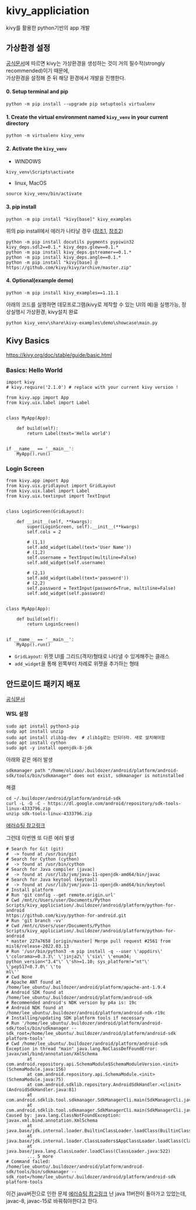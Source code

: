 # kivy_appliciation
kivy를 활용한 python기반의 app 개발

## 가상환경 설정
[공식문서](https://kivy.org/doc/stable/gettingstarted/installation.html)에 따르면 kivy는 가상환경을 생성하는 것이 거의 필수적(strongly recommended)이기 때문에,  
가상환경을 설정해 준 뒤 해당 환경에서 개발을 진행한다.


#### 0. Setup terminal and pip
```
python -m pip install --upgrade pip setuptools virtualenv
```

#### 1. Create the virtual environment named `kivy_venv` in your current directory
```
python -m virtualenv kivy_venv
```

#### 2. Activate the `kivy_venv`
- WINDOWS
```
kivy_venv\Scripts\activate
```
- linux, MacOS
```
source kivy_venv/bin/activate
```

#### 3. pip install
```
python -m pip install "kivy[base]" kivy_examples
```
위의 pip install에서 에러가 나타날 경우 ([참조1](https://kivy.org/doc/stable/gettingstarted/installation.html), [참조2](https://stackoverflow.com/questions/59125232/how-to-deal-with-kivy-installing-error-in-python-3-8))
```
python -m pip install docutils pygments pypiwin32 kivy_deps.sdl2==0.1.* kivy_deps.glew==0.1.*
python -m pip install kivy_deps.gstreamer==0.1.*
python -m pip install kivy_deps.angle==0.1.*
python -m pip install "kivy[base] @ https://github.com/kivy/kivy/archive/master.zip"
```

#### 4. Optional(example demo)
```
python -m pip install kivy_examples==1.11.1
```
아래의 코드를 실행하면 데모프로그램(kivy로 제작할 수 있는 UI의 예)을 실행가능, 정상실행시 가상환경, kivy설치 완료
```
python kivy_venv\share\kivy-examples\demo\showcase\main.py
```


## Kivy Basics
https://kivy.org/doc/stable/guide/basic.html

### Basics: Hello World
```
import kivy
# kivy.require('2.1.0') # replace with your current kivy version !

from kivy.app import App
from kivy.uix.label import Label


class MyApp(App):

    def build(self):
        return Label(text='Hello world')


if __name__ == '__main__':
    MyApp().run()
```

### Login Screen
```
from kivy.app import App
from kivy.uix.gridlayout import GridLayout
from kivy.uix.label import Label
from kivy.uix.textinput import TextInput


class LoginScreen(GridLayout):

    def __init__(self, **kwargs):
        super(LoginScreen, self).__init__(**kwargs)
        self.cols = 2
        
        # (1,1)
        self.add_widget(Label(text='User Name'))
        # (1,2)
        self.username = TextInput(multiline=False)
        self.add_widget(self.username)
        
        # (2,1)
        self.add_widget(Label(text='password'))
        # (2,2)
        self.password = TextInput(password=True, multiline=False)
        self.add_widget(self.password)


class MyApp(App):

    def build(self):
        return LoginScreen()


if __name__ == '__main__':
    MyApp().run()
```

- `GridLayout`: 위젯 UI를 그리드(격자)형태로 나타낼 수 있게해주는 클래스
- `add_widget`을 통해 왼쪽부터 차례로 위젯을 추가하는 형태


## 안드로이드 패키지 배포
[공식문서](https://kivy.org/doc/stable/guide/packaging-android.html)

#### WSL 설정
```
sudo apt install python3-pip
sudp apt install unzip
sudo apt install zlib1g-dev  # zlib1g로는 안되더라. 새로 설치해야함
sudo apt install cython
sudo apt -y install openjdk-8-jdk
```

아래와 같은 에러 발생
```
sdkmanager path "/home/olixao/.buildozer/android/platform/android-sdk/tools/bin/sdkmanager" does not exist, sdkmanager is notinstalled
```

해결
```
cd ~/.buildozer/android/platform/android-sdk
curl -L -O -C - https://dl.google.com/android/repository/sdk-tools-linux-4333796.zip
unzip sdk-tools-linux-4333796.zip
```
[에러슈팅 참고링크](https://github.com/kivy/buildozer/issues/927)


그런데 이번엔 또 다른 에러 발생
```
# Search for Git (git)
#  -> found at /usr/bin/git
# Search for Cython (cython)
#  -> found at /usr/bin/cython
# Search for Java compiler (javac)
#  -> found at /usr/lib/jvm/java-11-openjdk-amd64/bin/javac
# Search for Java keytool (keytool)
#  -> found at /usr/lib/jvm/java-11-openjdk-amd64/bin/keytool
# Install platform
# Run 'git config --get remote.origin.url'
# Cwd /mnt/c/Users/user/Documents/Python Scripts/kivy_appliciation/.buildozer/android/platform/python-for-android
https://github.com/kivy/python-for-android.git
# Run 'git branch -vv'
# Cwd /mnt/c/Users/user/Documents/Python Scripts/kivy_appliciation/.buildozer/android/platform/python-for-android
* master 227a7658 [origin/master] Merge pull request #2561 from misl6/release-2022.03.13
# Run '/usr/bin/python3 -m pip install -q --user \'appdirs\' \'colorama>=0.3.3\' \'jinja2\' \'six\' \'enum34; python_version<"3.4"\' \'sh>=1.10; sys_platform!="nt"\' \'pep517<0.7.0\' \'to
ml\''
# Cwd None
# Apache ANT found at /home/lee_ubuntu/.buildozer/android/platform/apache-ant-1.9.4
# Android SDK found at /home/lee_ubuntu/.buildozer/android/platform/android-sdk
# Recommended android's NDK version by p4a is: 19c
# Android NDK found at /home/lee_ubuntu/.buildozer/android/platform/android-ndk-r19c
# Installing/updating SDK platform tools if necessary
# Run '/home/lee_ubuntu/.buildozer/android/platform/android-sdk/tools/bin/sdkmanager --sdk_root=/home/lee_ubuntu/.buildozer/android/platform/android-sdk platform-tools'
# Cwd /home/lee_ubuntu/.buildozer/android/platform/android-sdk
Exception in thread "main" java.lang.NoClassDefFoundError: javax/xml/bind/annotation/XmlSchema
        at com.android.repository.api.SchemaModule$SchemaModuleVersion.<init>(SchemaModule.java:156)
        at com.android.repository.api.SchemaModule.<init>(SchemaModule.java:75)
        at com.android.sdklib.repository.AndroidSdkHandler.<clinit>(AndroidSdkHandler.java:81)
        at com.android.sdklib.tool.sdkmanager.SdkManagerCli.main(SdkManagerCli.java:73)
        at com.android.sdklib.tool.sdkmanager.SdkManagerCli.main(SdkManagerCli.java:48)
Caused by: java.lang.ClassNotFoundException: javax.xml.bind.annotation.XmlSchema
        at java.base/jdk.internal.loader.BuiltinClassLoader.loadClass(BuiltinClassLoader.java:581)
        at java.base/jdk.internal.loader.ClassLoaders$AppClassLoader.loadClass(ClassLoaders.java:178)
        at java.base/java.lang.ClassLoader.loadClass(ClassLoader.java:522)
        ... 5 more
# Command failed: /home/lee_ubuntu/.buildozer/android/platform/android-sdk/tools/bin/sdkmanager --sdk_root=/home/lee_ubuntu/.buildozer/android/platform/android-sdk platform-tools
```

이건 java버전으로 인한 문제
[에러슈팅 참고링크](https://github.com/kivy/buildozer/issues/1425)
난 java 11버전이 돌아가고 있었는데, javac-8, javac-15로 바꿔줘야한다고 한다.
